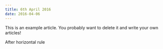 ```yaml
---
title: 6th April 2016
date: 2016-04-06
---
```


This is an example article. You probably want to delete it and write your own articles!

After horizontal rule
